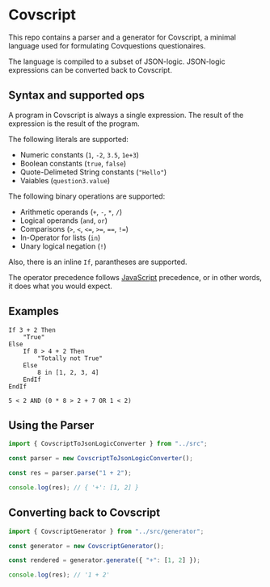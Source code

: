 # Covscript

This repo contains a parser and a generator for Covscript, a minimal language used for formulating Covquestions questionaires.

The language is compiled to a subset of JSON-logic. JSON-logic expressions can be converted back to Covscript.

## Syntax and supported ops

A program in Covscript is always a single expression. The result of the expression is the result of the program.

The following literals are supported:

- Numeric constants (`1`, `-2`, `3.5`, `1e+3`)
- Boolean constants (`true`, `false`)
- Quote-Delimeted String constants (`"Hello"`)
- Vaiables (`question3.value`)

The following binary operations are supported:

- Arithmetic operands (`+`, `-`, `*`, `/`)
- Logical operands (`and`, `or`)
- Comparisons (`>`, `<`, `<=`, `>=`, `==`, `!=`)
- In-Operator for lists (`in`)
- Unary logical negation (`!`)

Also, there is an inline `If`, parantheses are supported.

The operator precedence follows [JavaScript](https://developer.mozilla.org/en-US/docs/Web/JavaScript/Reference/Operators/Operator_Precedence#Table) precedence, or in other words, it does what you would expect.

## Examples

```
If 3 + 2 Then
    "True"
Else
    If 8 > 4 + 2 Then
        "Totally not True"
    Else
        8 in [1, 2, 3, 4]
    EndIf
EndIf
```

```
5 < 2 AND (0 * 8 > 2 + 7 OR 1 < 2)
```

## Using the Parser

```typescript
import { CovscriptToJsonLogicConverter } from "../src";

const parser = new CovscriptToJsonLogicConverter();

const res = parser.parse("1 + 2");

console.log(res); // { '+': [1, 2] }
```

## Converting back to Covscript

```typescript
import { CovscriptGenerator } from "../src/generator";

const generator = new CovscriptGenerator();

const rendered = generator.generate({ "+": [1, 2] });

console.log(res); // '1 + 2'
```
